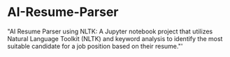 # AI-Resume-Parser

"AI Resume Parser using NLTK: A Jupyter notebook project that utilizes Natural Language Toolkit (NLTK) and keyword analysis to identify the most suitable candidate for a job position based on their resume."'
